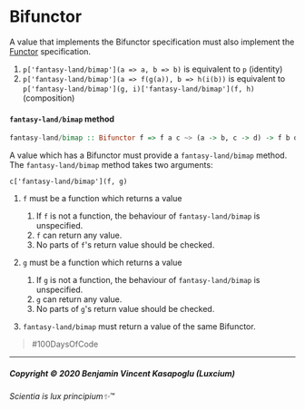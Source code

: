 # Bifunctor

A value that implements the Bifunctor specification must also implement
the [Functor](#functor) specification.

1. `p['fantasy-land/bimap'](a => a, b => b)` is equivalent to `p` (identity)
2. `p['fantasy-land/bimap'](a => f(g(a)), b => h(i(b))` is equivalent to `p['fantasy-land/bimap'](g, i)['fantasy-land/bimap'](f, h)` (composition)

<a name="bimap-method"></a>

#### `fantasy-land/bimap` method

```hs
fantasy-land/bimap :: Bifunctor f => f a c ~> (a -> b, c -> d) -> f b d
```

A value which has a Bifunctor must provide a `fantasy-land/bimap` method. The `fantasy-land/bimap`
method takes two arguments:

    c['fantasy-land/bimap'](f, g)

1. `f` must be a function which returns a value

    1. If `f` is not a function, the behaviour of `fantasy-land/bimap` is unspecified.
    2. `f` can return any value.
    3. No parts of `f`'s return value should be checked.

2. `g` must be a function which returns a value

    1. If `g` is not a function, the behaviour of `fantasy-land/bimap` is unspecified.
    2. `g` can return any value.
    3. No parts of `g`'s return value should be checked.

3. `fantasy-land/bimap` must return a value of the same Bifunctor.


>\#100DaysOfCode


---

##### Copyright © 2020 Benjamin Vincent Kasapoglu (Luxcium)

###### Scientia is lux principium✨™
